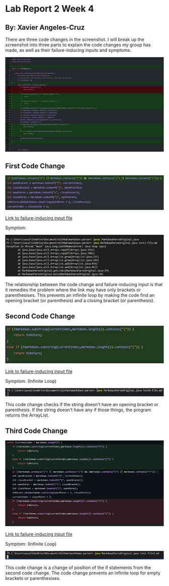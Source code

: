 # Lab Report 2 Week 4

## By: Xavier Angeles-Cruz

There are three code changes in the screenshot. I will break up the screenshot into three parts to explain the code changes my group has made, as well as their failure-inducing inputs and symptoms.


![changecodeiff](changecodediffcopy.jpg)


## First Code Change


![firstcodechange](Capture.jpg)


[Link to failure-inducing input file](https://github.com/XAVIERALBERT/markdown-parser/blob/main/test4-file.md) 

Symptom:


![Symptom](symptom.jpg)

The relationship between the code change and failure-inducing input is that it remedies the problem where the link may have only brackets or parenthesises. This prevents an infinite loop by making the code find an opening bracket (or parenthesis) and a closing bracket (or parenthesis).


## Second Code Change


![secondcodechange](Capture12233.jpg)


[Link to failure-inducing input file](https://github.com/XAVIERALBERT/markdown-parser/blob/main/test3-file.md) 

Symptom: (Infinite Loop)


![Symptom](symptom1.JPG)

This code change checks if the string doesn't have an opening bracket or parenthesis. If the string doesn't have any if those things, the program returns the ArrayList.


## Third Code Change


![thirdcodechange](Capture34.jpg)


[Link to failure-inducing input file](https://github.com/XAVIERALBERT/markdown-parser/blob/main/test-file3.md)

Symptom: (Infinite Loop)


![Symptom](infinite.jpg)

This code change is a change of position of the if statements from the second code change. The code change prevents an infinite loop for empty brackets or parenthesises. 